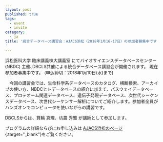 ```yaml
---
layout: post
published: true
tags:
  - event
  - invite
category:
  - ja
title: '統合データベース講習会：AJACS浜松（2018年1月16-17日）の参加者募集中です
'
---
```

浜松医科大学 臨床講義棟大講義室 にてバイオサイエンスデータベースセンター (NBDC) 主催､DBCLS共催による統合データベース講習会が開催されます。
現在参加者募集中です。 (申込締切：2018年1月10日(水)まで)

 

　今回の講習会では、生命科学系データベースのカタログ、横断検索、アーカイブの使い方、NBDCヒトデータベースの紹介に加えて、パスウェイデータベース、プロテオーム関連データベース、遺伝子発現データベース、次世代シーケンスデータベース、次世代シーケンサー解析についてご紹介します。参加者全員がハンズオンでコンピュータを使いながらの講習です。

 

DBCLSからは、箕輪 真理、坊農 秀雅 が講師として参加します。

 

プログラムの詳細ならびにお申し込みは [AJACS浜松のページ](http://events.biosciencedbc.jp/training/ajacs68){:target="_blank"}をご覧ください。